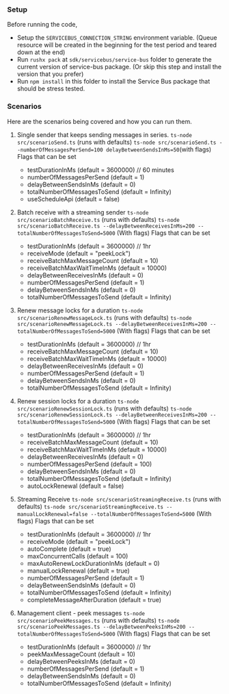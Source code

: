 ### Setup

Before running the code,

- Setup the `SERVICEBUS_CONNECTION_STRING` environment variable. (Queue resource will be created in the beginning for the test period and teared down at the end)
- Run `rushx pack` at `sdk/servicebus/service-bus` folder to generate the current version of service-bus package. (Or skip this step and install the version that you prefer)
- Run `npm install` in this folder to install the Service Bus package that should be stress tested.

### Scenarios

Here are the scenarios being covered and how you can run them.

1. Single sender that keeps sending messages in series.
   `ts-node src/scenarioSend.ts` (runs with defaults)
   `ts-node src/scenarioSend.ts --numberOfMessagesPerSend=100 delayBetweenSendsInMs=50`(with flags)
   Flags that can be set

   - testDurationInMs (default = 3600000) // 60 minutes
   - numberOfMessagesPerSend (default = 1)
   - delayBetweenSendsInMs (default = 0)
   - totalNumberOfMessagesToSend (default = Infinity)
   - useScheduleApi (default = false)

2. Batch receive with a streaming sender
   `ts-node src/scenarioBatchReceive.ts` (runs with defaults)
   `ts-node src/scenarioBatchReceive.ts --delayBetweenReceivesInMs=200 --totalNumberOfMessagesToSend=5000` (With flags)
   Flags that can be set

   - testDurationInMs (default = 3600000) // 1hr
   - receiveMode (default = "peekLock")
   - receiveBatchMaxMessageCount (default = 10)
   - receiveBatchMaxWaitTimeInMs (default = 10000)
   - delayBetweenReceivesInMs (default = 0)
   - numberOfMessagesPerSend (default = 1)
   - delayBetweenSendsInMs (default = 0)
   - totalNumberOfMessagesToSend (default = Infinity)

3. Renew message locks for a duration
   `ts-node src/scenarioRenewMessageLock.ts` (runs with defaults)
   `ts-node src/scenarioRenewMessageLock.ts --delayBetweenReceivesInMs=200 --totalNumberOfMessagesToSend=5000` (With flags)
   Flags that can be set

   - testDurationInMs (default = 3600000) // 1hr
   - receiveBatchMaxMessageCount (default = 10)
   - receiveBatchMaxWaitTimeInMs (default = 10000)
   - delayBetweenReceivesInMs (default = 0)
   - numberOfMessagesPerSend (default = 1)
   - delayBetweenSendsInMs (default = 0)
   - totalNumberOfMessagesToSend (default = Infinity)

4. Renew session locks for a duration
   `ts-node src/scenarioRenewSessionLock.ts` (runs with defaults)
   `ts-node src/scenarioRenewSessionLock.ts --delayBetweenReceivesInMs=200 --totalNumberOfMessagesToSend=5000` (With flags)
   Flags that can be set

   - testDurationInMs (default = 3600000) // 1hr
   - receiveBatchMaxMessageCount (default = 10)
   - receiveBatchMaxWaitTimeInMs (default = 10000)
   - delayBetweenReceivesInMs (default = 0)
   - numberOfMessagesPerSend (default = 100)
   - delayBetweenSendsInMs (default = 0)
   - totalNumberOfMessagesToSend (default = Infinity)
   - autoLockRenewal (default = false)

5. Streaming Receive
   `ts-node src/scenarioStreamingReceive.ts` (runs with defaults)
   `ts-node src/scenarioStreamingReceive.ts --manualLockRenewal=false --totalNumberOfMessagesToSend=5000` (With flags)
   Flags that can be set

   - testDurationInMs (default = 3600000) // 1hr
   - receiveMode (default = "peekLock")
   - autoComplete (default = true)
   - maxConcurrentCalls (default = 100)
   - maxAutoRenewLockDurationInMs (default = 0)
   - manualLockRenewal (default = true)
   - numberOfMessagesPerSend (default = 1)
   - delayBetweenSendsInMs (default = 0)
   - totalNumberOfMessagesToSend (default = Infinity)
   - completeMessageAfterDuration (default = true)

6. Management client - peek messages
   `ts-node src/scenarioPeekMessages.ts` (runs with defaults)
   `ts-node src/scenarioPeekMessages.ts --delayBetweenPeeksInMs=200 --totalNumberOfMessagesToSend=5000` (With flags)
   Flags that can be set

   - testDurationInMs (default = 3600000) // 1hr
   - peekMaxMessageCount (default = 10)
   - delayBetweenPeeksInMs (default = 0)
   - numberOfMessagesPerSend (default = 1)
   - delayBetweenSendsInMs (default = 0)
   - totalNumberOfMessagesToSend (default = Infinity)
